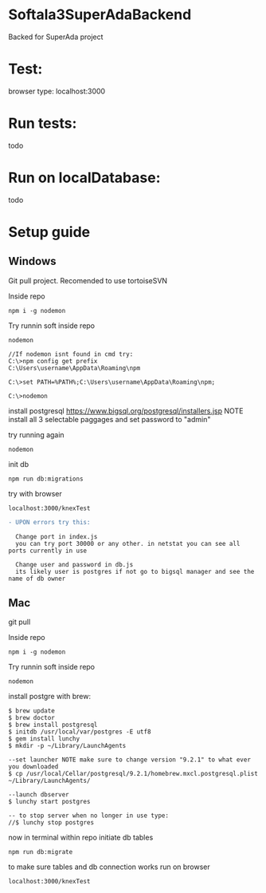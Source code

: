 # Softala3SuperAdaBackend
Backed for SuperAda project

# Test:
browser type: localhost:3000

# Run tests:
todo

# Run on localDatabase:
todo

# Setup guide

## Windows

Git pull project.
Recomended to use tortoiseSVN

Inside repo

```
npm i -g nodemon
```

Try runnin soft inside repo
```
nodemon
```

```
//If nodemon isnt found in cmd try:
C:\>npm config get prefix
C:\Users\username\AppData\Roaming\npm

C:\>set PATH=%PATH%;C:\Users\username\AppData\Roaming\npm;

C:\>nodemon
```

install postgresql https://www.bigsql.org/postgresql/installers.jsp
NOTE install all 3 selectable paggages and set password to "admin"

try running again
```
nodemon
```

init db
```
npm run db:migrations
```

try with browser
```
localhost:3000/knexTest
```
```diff
- UPON errors try this:
```
```
  Change port in index.js
  you can try port 30000 or any other. in netstat you can see all ports currently in use
  
  Change user and password in db.js
  its likely user is postgres if not go to bigsql manager and see the name of db owner
```

## Mac

git pull

Inside repo

```
npm i -g nodemon
```

Try runnin soft inside repo
```
nodemon
```

install postgre with brew:

```
$ brew update
$ brew doctor
$ brew install postgresql
$ initdb /usr/local/var/postgres -E utf8
$ gem install lunchy
$ mkdir -p ~/Library/LaunchAgents

--set launcher NOTE make sure to change version "9.2.1" to what ever you downloaded
$ cp /usr/local/Cellar/postgresql/9.2.1/homebrew.mxcl.postgresql.plist ~/Library/LaunchAgents/

--launch dbserver
$ lunchy start postgres

-- to stop server when no longer in use type:
//$ lunchy stop postgres
```

now in terminal within repo initiate db tables
```
npm run db:migrate
```

to make sure tables and db connection works run on browser
```
localhost:3000/knexTest
```


